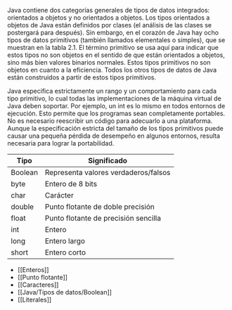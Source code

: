 Java contiene dos categorías generales de tipos de datos integrados: orientados a objetos y no orientados a objetos. Los tipos orientados a objetos de Java están definidos por clases (el análisis de las clases se postergará para después). Sin embargo, en el corazón de Java hay ocho tipos de datos primitivos (también llamados elementales o simples), que se muestran en la tabla 2.1. El término primitivo se usa aquí para indicar que estos tipos no son objetos en el sentido de que están orientados a objetos, sino más bien valores binarios normales. Estos tipos primitivos no son objetos en cuanto a la eficiencia. Todos los otros tipos de datos de Java están construidos a partir de estos tipos primitivos. 

Java especifica estrictamente un rango y un comportamiento para cada tipo primitivo, lo cual todas las implementaciones de la máquina virtual de Java deben soportar. Por ejemplo, un int es lo mismo en todos entornos de ejecución. Esto permite que los programas sean completamente portables. No es necesario reescribir un código para adecuarlo a una plataforma. Aunque la especificación estricta del tamaño de los tipos primitivos puede causar una pequeña pérdida de desempeño en algunos entornos, resulta necesaria para lograr la portabilidad.

| Tipo    | Significado |
| ------- | ----------- |
| Boolean | Representa valores verdaderos/falsos            |
| byte    | Entero de 8 bits            |
| char    |  Carácter           |
| double  |  Punto flotante de doble precisión           |
| float   |  Punto flotante de precisión sencilla           |
| int     |  Entero           |
| long    |   Entero largo          |
| short        |  Entero corto           |

- [[Enteros]]
- [[Punto flotante]]
- [[Caracteres]]
- [[Java/Tipos de datos/Boolean]]
- [[Literales]]
